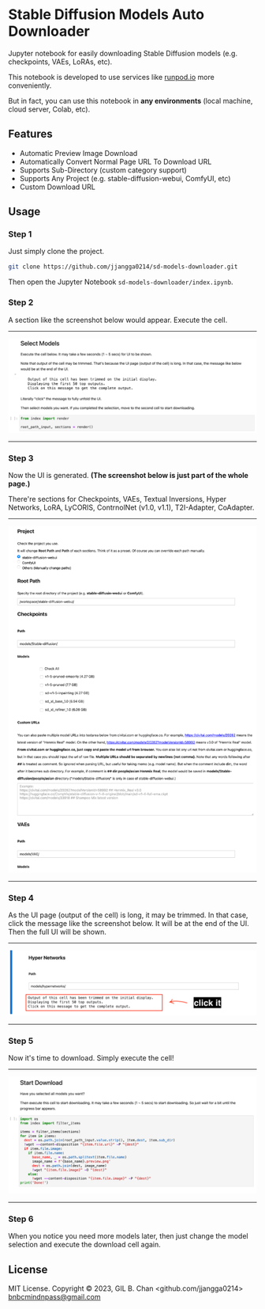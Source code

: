 # Stable Diffusion Models Auto Downloader

Jupyter notebook for easily downloading Stable Diffusion models (e.g. checkpoints, VAEs, LoRAs, etc).

This notebook is developed to use services like [runpod.io](https://runpod.io) more conveniently.

But in fact, you can use this notebook in **any environments** (local machine, cloud server, Colab, etc).

## Features

- Automatic Preview Image Download
- Automatically Convert Normal Page URL To Download URL
- Supports Sub-Directory (custom category support)
- Supports Any Project (e.g. stable-diffusion-webui, ComfyUI, etc)
- Custom Download URL

## Usage

### Step 1

Just simply clone the project.

```bash
git clone https://github.com/jjangga0214/sd-models-downloader.git
```

Then open the Jupyter Notebook `sd-models-downloader/index.ipynb`.

### Step 2

A section like the screenshot below would appear.
Execute the cell.

___
![./images/1.png](./images/1.png)
___

### Step 3

Now the UI is generated. **(The screenshot below is just part of the whole page.)**

There're sections for Checkpoints, VAEs, Textual Inversions, Hyper Networks, LoRA, LyCORIS, ContrnolNet (v1.0, v1.1), T2I-Adapter, CoAdapter.

___
![./images/2.png](./images/2.png)
___

### Step 4

As the UI page (output of the cell) is long, it may be trimmed.
In that case, click the message like the screenshot below.
It will be at the end of the UI.
Then the full UI will be shown.

___
![./images/3.png](./images/3.png)
___

### Step 5

Now it's time to download. Simply execute the cell!

___
![./images/4.png](./images/4.png)
___

### Step 6

When you notice you need more models later, then just change the model selection and execute the download cell again.

## License

MIT License. Copyright © 2023, GIL B. Chan <github.com/jjangga0214> <bnbcmindnpass@gmail.com>
